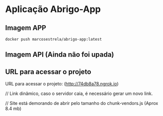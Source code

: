 # Aplicação Abrigo-App

## Imagem APP
```
docker push marcosestrela/abrigo-app:latest
```

## Imagem API (Ainda não foi upada)

## URL para acessar o projeto

URL para acessar o projeto: (http://74db8a78.ngrok.io)

// Link dinâmico, caso o servidor caia, é necessário gerar um novo link.

// Site está demorando de abrir pelo tamanho do chunk-vendors.js (Aprox 8.4 mb)